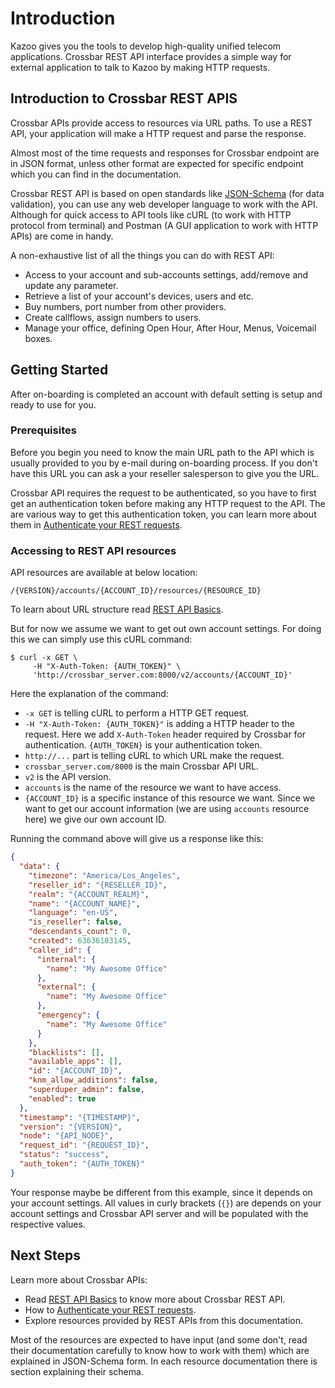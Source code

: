 # Introduction

Kazoo gives you the tools to develop high-quality unified telecom applications. Crossbar REST API interface provides a simple way for external application to talk to Kazoo by making HTTP requests.

## Introduction to Crossbar REST APIS

Crossbar APIs provide access to resources via URL paths. To use a REST API, your application will make a HTTP request and parse the response.

Almost most of the time requests and responses for Crossbar endpoint are in JSON format, unless other format are expected for specific endpoint which you can find in the documentation.

Crossbar REST API is based on open standards like [JSON-Schema](http://json-schema.org/) (for data validation), you can use any web developer language to work with the API. Although for quick access to API tools like cURL (to work with HTTP protocol from terminal) and Postman (A GUI application to work with HTTP APIs) are come in handy.

A non-exhaustive list of all the things you can do with REST API:

* Access to your account and sub-accounts settings, add/remove and update any parameter.
* Retrieve a list of your account's devices, users and etc.
* Buy numbers, port number from other providers.
* Create callflows, assign numbers to users.
* Manage your office, defining Open Hour, After Hour, Menus, Voicemail boxes.

## Getting Started

After on-boarding is completed an account with default setting is setup and ready to use for you.

### Prerequisites

Before you begin you need to know the main URL path to the API which is usually provided to you by e-mail during on-boarding process. If you don't have this URL you can ask a your reseller salesperson to give you the URL.

Crossbar API requires the request to be authenticated, so you have to first get an authentication token before making any HTTP request to the API. The are various way to get this authentication token, you can learn more about them in [Authenticate your REST requests](./applications/crossbar/doc/how_to_authenticate.md).

### Accessing to REST API resources

API resources are available at below location:

```
/{VERSION}/accounts/{ACCOUNT_ID}/resources/{RESOURCE_ID}
```

To learn about URL structure read [REST API Basics](./applications/crossbar/doc/basics.md#basic-uri-structure).

But for now we assume we want to get out own account settings. For doing this we can simply use this cURL command:

```shell
$ curl -x GET \
     -H "X-Auth-Token: {AUTH_TOKEN}" \
     'http://crossbar_server.com:8000/v2/accounts/{ACCOUNT_ID}'
```

Here the explanation of the command:

* `-x GET` is telling cURL to perform a HTTP GET request.
* `-H "X-Auth-Token: {AUTH_TOKEN}"` is adding a HTTP header to the request. Here we add `X-Auth-Token` header required by Crossbar for authentication. `{AUTH_TOKEN}` is your authentication token.
* `http://...` part is telling cURL to which URL make the request.
* `crossbar_server.com/8000` is the main Crossbar API URL.
* `v2` is the API version.
* `accounts` is the name of the resource we want to have access.
* `{ACCOUNT_ID}` is a specific instance of this resource we want. Since we want to get our account information (we are using `accounts` resource here) we give our own account ID.

Running the command above will give us a response like this:

```json
{
  "data": {
    "timezone": "America/Los_Angeles",
    "reseller_id": "{RESELLER_ID}",
    "realm": "{ACCOUNT_REALM}",
    "name": "{ACCOUNT_NAME}",
    "language": "en-US",
    "is_reseller": false,
    "descendants_count": 0,
    "created": 63636183145,
    "caller_id": {
      "internal": {
        "name": "My Awesome Office"
      },
      "external": {
        "name": "My Awesome Office"
      },
      "emergency": {
        "name": "My Awesome Office"
      }
    },
    "blacklists": [],
    "available_apps": [],
    "id": "{ACCOUNT_ID}",
    "knm_allow_additions": false,
    "superduper_admin": false,
    "enabled": true
  },
  "timestamp": "{TIMESTAMP}",
  "version": "{VERSION}",
  "node": "{API_NODE}",
  "request_id": "{REQUEST_ID}",
  "status": "success",
  "auth_token": "{AUTH_TOKEN}"
}
```

Your response maybe be different from this example, since it depends on your account settings. All values in curly brackets (`{}`) are depends on your account settings and Crossbar API server and will be populated with the respective values.

## Next Steps

Learn more about Crossbar APIs:

* Read [REST API Basics](./applications/crossbar/doc/basics.md) to know more about Crossbar REST API.
* How to [Authenticate your REST requests](./applications/crossbar/doc/how_to_authenticate.md).
* Explore resources provided by REST APIs from this documentation.

Most of the resources are expected to have input (and some don't, read their documentation carefully to know how to work with them) which are explained in JSON-Schema form. In each resource documentation there is section explaining their schema.
